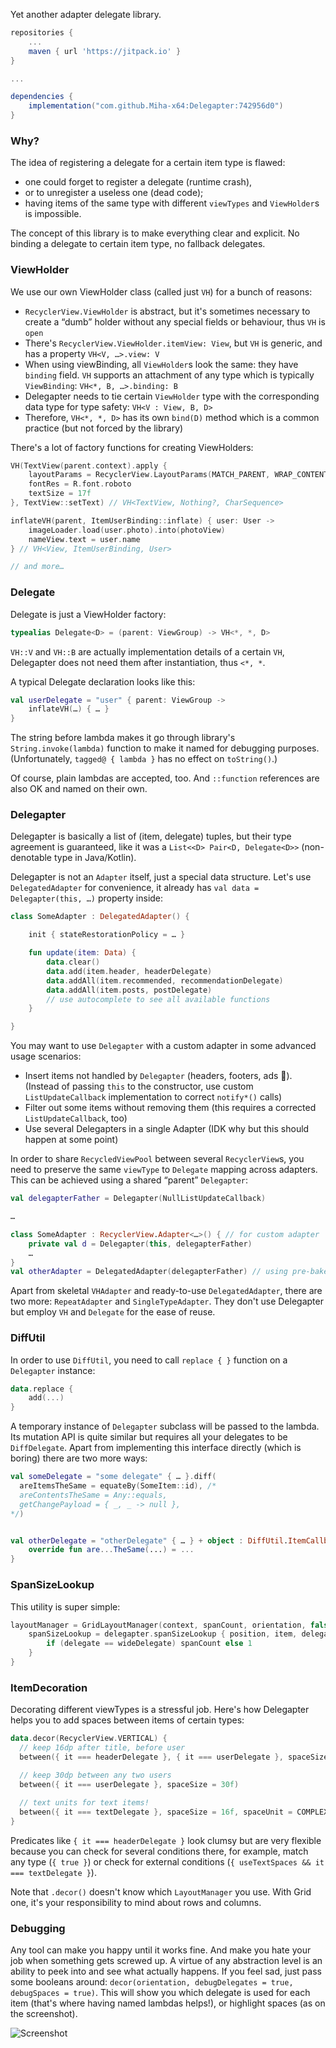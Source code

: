 
Yet another adapter delegate library.

```groovy
repositories {
    ...
    maven { url 'https://jitpack.io' }
}

...

dependencies {
    implementation("com.github.Miha-x64:Delegapter:742956d0")
}

```

### Why?

The idea of registering a delegate for a certain item type is flawed:
* one could forget to register a delegate (runtime crash),
* or to unregister a useless one (dead code);
* having items of the same type with different `viewTypes` and `ViewHolder`s is impossible.

The concept of this library is to make everything clear and explicit. No binding a delegate to certain item type, no fallback delegates.

### ViewHolder

We use our own ViewHolder class (called just `VH`) for a bunch of reasons:
* `RecyclerView.ViewHolder` is abstract, but it's sometimes necessary to create a “dumb” holder without any special fields or behaviour, thus `VH` is `open`
* There's `RecyclerView.ViewHolder.itemView: View`, but `VH` is generic, and has a property `VH<V, …>.view: V`
* When using viewBinding, all `ViewHolder`s look the same: they have `binding` field. `VH` supports an attachment of any type which is typically `ViewBinding`: `VH<*, B, …>.binding: B`
* Delegapter needs to tie certain `ViewHolder` type with the corresponding data type for type safety: `VH<V : View, B, D>`
* Therefore, `VH<*, *, D>` has its own `bind(D)` method which is a common practice (but not forced by the library)

There's a lot of factory functions for creating ViewHolders:
```kotlin
VH(TextView(parent.context).apply {
    layoutParams = RecyclerView.LayoutParams(MATCH_PARENT, WRAP_CONTENT)
    fontRes = R.font.roboto
    textSize = 17f
}, TextView::setText) // VH<TextView, Nothing?, CharSequence>

inflateVH(parent, ItemUserBinding::inflate) { user: User ->
    imageLoader.load(user.photo).into(photoView)
    nameView.text = user.name
} // VH<View, ItemUserBinding, User>

// and more…
```

### Delegate

Delegate is just a ViewHolder factory:
```kotlin
typealias Delegate<D> = (parent: ViewGroup) -> VH<*, *, D>
```
`VH::V` and `VH::B` are actually implementation details of a certain `VH`, Delegapter does not need them after instantiation, thus `<*, *`.

A typical Delegate declaration looks like this:
```kotlin
val userDelegate = "user" { parent: ViewGroup ->
    inflateVH(…) { … }
}
```

The string before lambda makes it go through library's `String.invoke(lambda)` function to make it named for debugging purposes. (Unfortunately, `tagged@ { lambda }` has no effect on `toString()`.)

Of course, plain lambdas are accepted, too. And `::function` references are also OK and named on their own.

### Delegapter

Delegapter is basically a list of (item, delegate) tuples, but their type agreement is guaranteed, like it was a `List<<D> Pair<D, Delegate<D>>` (non-denotable type in Java/Kotlin). 

Delegapter is not an `Adapter` itself, just a special data structure. Let's use `DelegatedAdapter` for convenience, it already has `val data = Delegapter(this, …)` property inside:

```kotlin
class SomeAdapter : DelegatedAdapter() {

    init { stateRestorationPolicy = … }

    fun update(item: Data) {
        data.clear()
        data.add(item.header, headerDelegate)
        data.addAll(item.recommended, recommendationDelegate)
        data.addAll(item.posts, postDelegate)
        // use autocomplete to see all available functions
    }

}
```

You may want to use `Delegapter` with a custom adapter in some advanced usage scenarios:
* Insert items not handled by `Delegapter` (headers, footers, ads 🤮).
  (Instead of passing `this` to the constructor, use custom `ListUpdateCallback` implementation to correct `notify*()` calls)
* Filter out some items without removing them
  (this requires a corrected `ListUpdateCallback`, too)
* Use several Delegapters in a single Adapter (IDK why but this should happen at some point)

In order to share `RecycledViewPool` between several `RecyclerView`s, you need to preserve the same `viewType` to `Delegate` mapping across adapters. This can be achieved using a shared “parent” `Delegapter`:

```kotlin
val delegapterFather = Delegapter(NullListUpdateCallback)

…

class SomeAdapter : RecyclerView.Adapter<…>() { // for custom adapter
    private val d = Delegapter(this, delegapterFather)
    …
}
val otherAdapter = DelegatedAdapter(delegapterFather) // using pre-baked adapter
```

Apart from skeletal `VHAdapter` and ready-to-use `DelegatedAdapter`, there are two more: `RepeatAdapter` and `SingleTypeAdapter`. They don't use Delegapter but employ `VH` and `Delegate` for the ease of reuse.

### DiffUtil

In order to use `DiffUtil`, you need to call `replace { }` function on a `Delegapter` instance:

```kotlin
data.replace {
    add(...)
}
```

A temporary instance of `Delegapter` subclass will be passed to the lambda. Its mutation API is quite similar but requires all your delegates to be `DiffDelegate`. Apart from implementing this interface directly (which is boring) there are two more ways:
```kotlin
val someDelegate = "some delegate" { … }.diff(
  areItemsTheSame = equateBy(SomeItem::id), /*
  areContentsTheSame = Any::equals,
  getChangePayload = { _, _ -> null },
*/)


val otherDelegate = "otherDelegate" { … } + object : DiffUtil.ItemCallback() {
    override fun are...TheSame(...) = ...
}
```

### SpanSizeLookup

This utility is super simple:

```kotlin
layoutManager = GridLayoutManager(context, spanCount, orientation, false).apply {
    spanSizeLookup = delegapter.spanSizeLookup { position, item, delegate ->
        if (delegate == wideDelegate) spanCount else 1
    }
}
```

### ItemDecoration

Decorating different viewTypes is a stressful job. Here's how Delegapter helps you to add spaces between items of certain types:

```kotlin
data.decor(RecyclerView.VERTICAL) {
  // keep 16dp after title, before user
  between({ it === headerDelegate }, { it === userDelegate }, spaceSize = 16f)

  // keep 30dp between any two users
  between({ it === userDelegate }, spaceSize = 30f)
  
  // text units for text items!
  between({ it === textDelegate }, spaceSize = 16f, spaceUnit = COMPLEX_UNIT_SP)
}
```

Predicates like `{ it === headerDelegate }` look clumsy but are very flexible because you can check for several conditions there, for example, match any type (`{ true }`) or check for external conditions (`{ useTextSpaces && it === textDelegate }`).

Note that `.decor()` doesn't know which `LayoutManager` you use. With Grid one, it's your responsibility to mind about rows and columns.

### Debugging

Any tool can make you happy until it works fine. And make you hate your job when something gets screwed up. A virtue of any abstraction level is an ability to peek into and see what actually happens. If you feel sad, just pass some booleans around: `decor(orientation, debugDelegates = true, debugSpaces = true)`. This will show you which delegate is used for each item (that's where having named lambdas helps!), or highlight spaces (as on the screenshot).

![Screenshot](screenshot.png)
